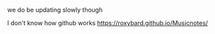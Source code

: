 we do be updating slowly though

I don't know how github works
https://roxybard.github.io/Musicnotes/
